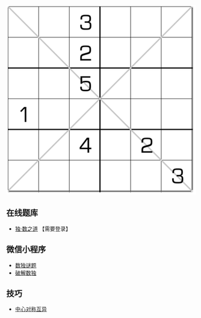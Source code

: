 ![题](../../../../images/sudoku/6宫对角线数独.png)

## 在线题库
- [独·数之道](http://www.sudokufans.org.cn/lx/game.index.php?type=6x2) 【需要登录】

## 微信小程序
- [数独谜题](#小程序://数独谜题/5EMzvlmHZpwu0Pl)
- [破解数独](#小程序://破解数独/破解数独/6Oj6WLfkbkJiyhw)

## 技巧
- [中心对称互异](https://www.bilibili.com/read/cv10030783)
